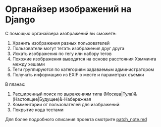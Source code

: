 # Органайзер изображений на Django
С помощью органайзера изображений вы сможете:
1. Хранить изображения разных пользователей
2. Пользователи могут тегать изображения друг друга
3. Искать изображения по тегу или набору тегов
4. Похожие изображения выводятся на основе расстояния Хэмминга между хешами
5. Теги группируются по категориям задаваемым администратором
6. Получать информацию из EXIF о месте и параметрах съемки

В планах:
1. Расширенный поиск по выражениям типа (Москва|Тула)&(Настоящее|Будущее)&-Набережная
2. Комментарии от пользователей для изображений
3. Покрытие кода тестами

Для более подробного описания проекта смотрите [patch_note.md]

 [patch_note.md]: <https://github.com/DenisMaslennikov/photo_organizer_with_django-v2/blob/main/patch_note.md>

